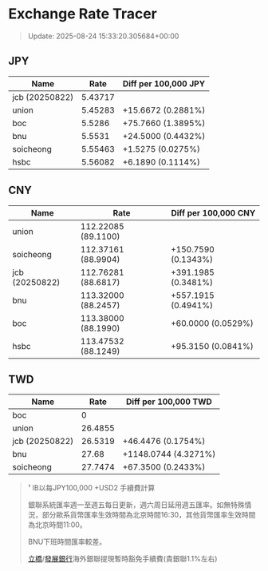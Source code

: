 # Exchange Rate Tracer

> Update: 2025-08-24 15:33:20.305684+00:00

## JPY

| Name           |    Rate | Diff per 100,000 JPY   |
|----------------|---------|------------------------|
| jcb (20250822) | 5.43717 |                        |
| union          | 5.45283 | +15.6672 (0.2881%)     |
| boc            | 5.5286  | +75.7660 (1.3895%)     |
| bnu            | 5.5531  | +24.5000 (0.4432%)     |
| soicheong      | 5.55463 | +1.5275 (0.0275%)      |
| hsbc           | 5.56082 | +6.1890 (0.1114%)      |

## CNY

| Name           | Rate                | Diff per 100,000 CNY   |
|----------------|---------------------|------------------------|
| union          | 112.22085	(89.1100) |                        |
| soicheong      | 112.37161	(88.9904) | +150.7590 (0.1343%)    |
| jcb (20250822) | 112.76281	(88.6817) | +391.1985 (0.3481%)    |
| bnu            | 113.32000	(88.2457) | +557.1915 (0.4941%)    |
| boc            | 113.38000	(88.1990) | +60.0000 (0.0529%)     |
| hsbc           | 113.47532	(88.1249) | +95.3150 (0.0841%)     |

## TWD

| Name           |    Rate | Diff per 100,000 TWD   |
|----------------|---------|------------------------|
| boc            |  0      |                        |
| union          | 26.4855 |                        |
| jcb (20250822) | 26.5319 | +46.4476 (0.1754%)     |
| bnu            | 27.68   | +1148.0744 (4.3271%)   |
| soicheong      | 27.7474 | +67.3500 (0.2433%)     |


> ¹ IB以每JPY100,000 +USD2 手續費計算
>
> 銀聯系統匯率週一至週五每日更新，週六周日延用週五匯率。如無特殊情況，部分歐系貨幣匯率生效時間為北京時間16:30，其他貨幣匯率生效時間為北京時間11:00。
>
> BNU下班時間匯率較差。
>
> [立橋](https://www.wlbank.com.mo/uploads/ueditor/file/20181211/1544536513900230.pdf)/[發展銀行](https://www.mdb.com.mo/Service_Charges_20230728.pdf)海外銀聯提現暫時豁免手續費(貴銀聯1.1%左右)

